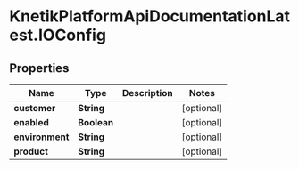 # KnetikPlatformApiDocumentationLatest.IOConfig

## Properties
Name | Type | Description | Notes
------------ | ------------- | ------------- | -------------
**customer** | **String** |  | [optional] 
**enabled** | **Boolean** |  | [optional] 
**environment** | **String** |  | [optional] 
**product** | **String** |  | [optional] 


